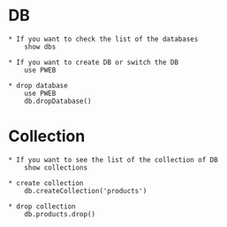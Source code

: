 # DB

    * If you want to check the list of the databases
        show dbs

    * If you want to create DB or switch the DB
        use PWEB

    * drop database
        use PWEB
        db.dropDatabase()

# Collection

    * If you want to see the list of the collection of DB
        show collections

    * create collection
        db.createCollection('products')

    * drop collection
        db.products.drop()